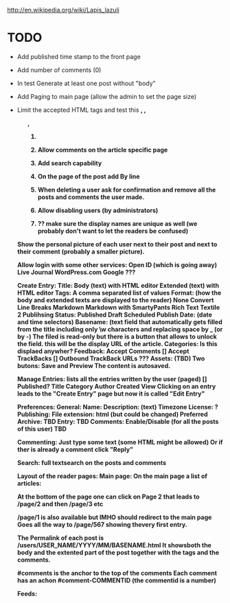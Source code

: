 

http://en.wikipedia.org/wiki/Lapis_lazuli


TODO
=====

- Add published time stamp to the front page
- Add number of comments (0)
- In test Generate at least one post without "body"
- Add Paging to main page (allow the admin to set the page size)
- Limit the accepted HTML tags and test this
  <b>, <a href=""></a>, <ul>, <ol> <li>
- Allow comments on the article specific page
- Add search capability

- On the page of the post add By line






- When deleting a user ask for confirmation
  and remove all the posts and comments the user made.
- Allow disabling users (by administrators)
- ?? make sure the display names are unique as well (we probably don't want to let the readers be confused)


Show the personal picture of each user next to their post and next to their
comment (probably a smaller picture).


Allow login with some other services:
   Open ID (which is going away)
   Live Journal
   WordPress.com
   Google
   ???



Create Entry:
  Title:
  Body (text) with HTML editor
  Extended (text) with HTML editor
  Tags: A comma separated list of values
  Format: (how the body and extended texts are displayed to the reader)
    None
    Convert Line Breaks
    Markdown
    Markdown with SmartyPants
    Rich Text
    Textile 2
  Publihsing
    Status:
      Published
      Draft
      Scheduled
    Publish Date: (date and time selectors)
    Basename:
      (text field that automatically gets filled from the title
       including only \w characters and replacing space by _ (or by -)
      The filed is read-only but there is a button that allows to unlock
      the field. this will be the display URL of the article.
    Categories:
      Is this displaed anywher?
    Feedback:
      Accept Comments []
      Accept TrackBacks []
      Outbound TrackBack URLs ???
    Assets: (TBD)
Two butons: Save and Preview
  The content is autosaved.


Manage Entries:
  lists all the entries written by the user (paged)
 [] Published? Title  Category Author Created View
 Clicking on an entry leads to the "Create Entry" page
 but now it is called "Edit Entry"


Preferences:
  General:
     Name:
     Description: (text)
     Timezone
     License: ?
  Publishing:
     File extension: html  (but could be changed)
     Preferred Archive:
     TBD
  Entry: TBD
  Comments:
    Enable/Disable (for all the posts of this user)
    TBD



Commenting:
  Just type some text (some HTML might be allowed)
  Or if ther is already a comment click "Reply"


Search: full textsearch on the posts and comments





Layout of the reader pages:
Main page:  On the main page a list of articles:

  At the bottom of the page one can click on
  Page 2  that leads to /page/2
  and then /page/3 etc

  /page/1 is also available but IMHO should redirect to the
    main page
  Goes all the way to /page/567 showing thevery first entry.


The Permalink of each post is
   /users/USER_NAME/YYYY/MM/BASENAME.html
   It showsboth the body and the extented part of the post
   together with the tags and the comments.

   #comments is the anchor to the top of the comments
   Each comment has an achon #comment-COMMENTID
   (the commentid is a number)

Feeds:

